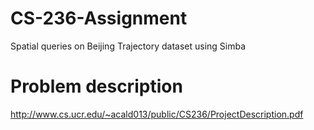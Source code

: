 # CS-236-Assignment
Spatial queries on Beijing Trajectory dataset using Simba

# Problem description

http://www.cs.ucr.edu/~acald013/public/CS236/ProjectDescription.pdf

